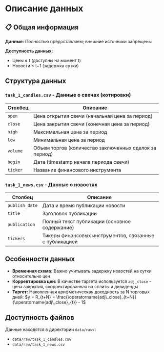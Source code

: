 # Описание данных

## 📋 Общая информация

**Данные:** Полностью предоставляем; внешние источники запрещены

**Доступность данных:**
- Цены ≤ t (доступны на момент t)
- Новости ≤ t−1 (задержка сутки)

## Структура данных

### `task_1_candles.csv` - Данные о свечах (котировки)

| Столбец | Описание |
|---------|----------|
| `open` | Цена открытия свечи (начальная цена за период) |
| `close` | Цена закрытия свечи (конечная цена за период) |
| `high` | Максимальная цена за период |
| `low` | Минимальная цена за период |
| `volume` | Объем торгов (количество заключенных сделок за период) |
| `begin` | Дата (timestamp начала периода свечи) |
| `ticker` | Название финансового инструмента |

### `task_1_news.csv` - Данные о новостях

| Столбец | Описание |
|---------|----------|
| `publish_date` | Дата и время публикации новости |
| `title` | Заголовок публикации |
| `publication` | Полный текст публикации (основное содержание) |
| `tickers` | Тикеры финансовых инструментов, связанные с публикацией |

## Особенности данных

- **Временная схема:** Важно учитывать задержку новостей на сутки относительно цен
- **Корректировка цен:** В качестве таргета используется `adj_close` - цена закрытия, скорректированная на сплиты и дивиденды
- **Таргет:** Накопленная арифметическая доходность за N торговых дней: $y = R_{t+N} = \frac{\operatorname{adj\_close}_{t+N}}{\operatorname{adj\_close}_{t}} - 1$

## Доступность файлов

Данные находятся в директории `data/raw/`:
- `data/raw/task_1_candles.csv`
- `data/raw/task_1_news.csv`
